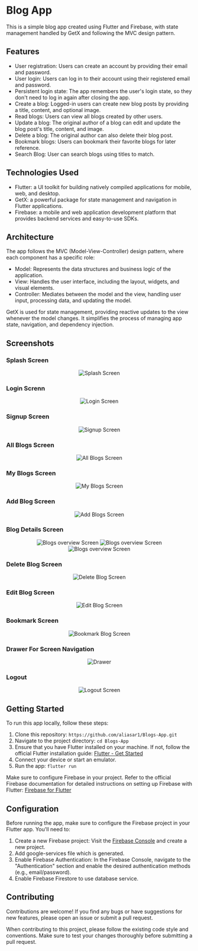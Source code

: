 # Blog App

This is a simple blog app created using Flutter and Firebase, with state management handled by GetX and following the MVC design pattern.

## Features

- User registration: Users can create an account by providing their email and password.
- User login: Users can log in to their account using their registered email and password.
- Persistent login state: The app remembers the user's login state, so they don't need to log in again after closing the app.
- Create a blog: Logged-in users can create new blog posts by providing a title, content, and optional image.
- Read blogs: Users can view all blogs created by other users.
- Update a blog: The original author of a blog can edit and update the blog post's title, content, and image.
- Delete a blog: The original author can also delete their blog post.
- Bookmark blogs: Users can bookmark their favorite blogs for later reference.
- Search Blog: User can search blogs using titles to match.

## Technologies Used

- Flutter: a UI toolkit for building natively compiled applications for mobile, web, and desktop.
- GetX: a powerful package for state management and navigation in Flutter applications.
- Firebase: a mobile and web application development platform that provides backend services and easy-to-use SDKs.

## Architecture

The app follows the MVC (Model-View-Controller) design pattern, where each component has a specific role:

- Model: Represents the data structures and business logic of the application.
- View: Handles the user interface, including the layout, widgets, and visual elements.
- Controller: Mediates between the model and the view, handling user input, processing data, and updating the model.

GetX is used for state management, providing reactive updates to the view whenever the model changes. It simplifies the process of managing app state, navigation, and dependency injection.

## Screenshots

### Splash Screen
<p align="center">
  <img src="https://github.com/aliasar1/Blogs-App/blob/main/repo_assets/splash.png" alt="Splash Screen">
</p>

### Login Screnn
<p align="center">
  <img src="https://github.com/aliasar1/Blogs-App/blob/main/repo_assets/login.png" alt="Login Screen">
</p>

### Signup Screen
<p align="center">
  <img src="https://github.com/aliasar1/Blogs-App/blob/main/repo_assets/signup.png" alt="Signup Screen">
</p>

### All Blogs Screen
<p align="center">
  <img src="https://github.com/aliasar1/Blogs-App/blob/main/repo_assets/all_blogs.png" alt="All Blogs Screen">
</p>

### My Blogs Screen
<p align="center">
  <img src="https://github.com/aliasar1/Blogs-App/blob/main/repo_assets/my_blogs.png" alt="My Blogs Screen">
</p>

### Add Blog Screen
<p align="center">
  <img src="https://github.com/aliasar1/Blogs-App/blob/main/repo_assets/add_blog.png" alt="Add Blogs Screen">
</p>

### Blog Details Screen
<p align="center">
  <img src="https://github.com/aliasar1/Blogs-App/blob/main/repo_assets/blog_overview.png" alt="Blogs overview Screen">
  <img src="https://github.com/aliasar1/Blogs-App/blob/main/repo_assets/blog_overview_2.png" alt="Blogs overview Screen">
  <img src="https://github.com/aliasar1/Blogs-App/blob/main/repo_assets/blog_overview_3.png" alt="Blogs overview Screen">
</p>

### Delete Blog Screen
<p align="center">
  <img src="https://github.com/aliasar1/Blogs-App/blob/main/repo_assets/delete_blog.png" alt="Delete Blog Screen">
</p>

### Edit Blog Screen
<p align="center">
  <img src="https://github.com/aliasar1/Blogs-App/blob/main/repo_assets/edit_blog.png" alt="Edit Blog Screen">
</p>

### Bookmark Screen
<p align="center">
  <img src="https://github.com/aliasar1/Blogs-App/blob/main/repo_assets/bookmark.png" alt="Bookmark Blog Screen">
</p>

### Drawer For Screen Navigation
<p align="center">
  <img src="https://github.com/aliasar1/Blogs-App/blob/main/repo_assets/drawer.png" alt="Drawer">
</p>

### Logout
<p align="center">
  <img src="https://github.com/aliasar1/Blogs-App/blob/main/repo_assets/logout.png" alt="Logout Screen">
</p>

## Getting Started

To run this app locally, follow these steps:

1. Clone this repository: `https://github.com/aliasar1/Blogs-App.git`
2. Navigate to the project directory: `cd Blogs-App`
3. Ensure that you have Flutter installed on your machine. If not, follow the official Flutter installation guide: [Flutter - Get Started](https://flutter.dev/docs/get-started)
4. Connect your device or start an emulator.
5. Run the app: `flutter run`

Make sure to configure Firebase in your project. Refer to the official Firebase documentation for detailed instructions on setting up Firebase with Flutter: [Firebase for Flutter](https://firebase.flutter.dev/)

## Configuration

Before running the app, make sure to configure the Firebase project in your Flutter app. You'll need to:

1. Create a new Firebase project: Visit the [Firebase Console](https://console.firebase.google.com/) and create a new project.
2. Add google-services file which is generated.
3. Enable Firebase Authentication: In the Firebase Console, navigate to the "Authentication" section and enable the desired authentication methods (e.g., email/password).
4. Enable Firebase Firestore to use database service.

## Contributing

Contributions are welcome! If you find any bugs or have suggestions for new features, please open an issue or submit a pull request.

When contributing to this project, please follow the existing code style and conventions. Make sure to test your changes thoroughly before submitting a pull request.
